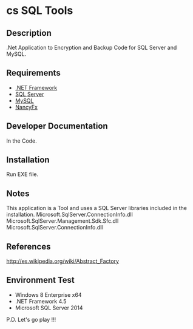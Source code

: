 # cs SQL Tools #

## Description ##
.Net Application to Encryption and Backup Code for SQL Server and MySQL.

## Requirements ##
* [.NET Framework](http://www.microsoft.com/es-mx/download/details.aspx?id=30653)
* [SQL Server](http://www.microsoft.com/es-es/server-cloud/products/sql-server/)
* [MySQL](http://www.mysql.com/)
* [NancyFx](http://nancyfx.org/)

## Developer Documentation ##
In the Code.

## Installation ##
Run EXE file.

## Notes ##
This application is a Tool and uses a SQL Server libraries included in the installation.
Microsoft.SqlServer.ConnectionInfo.dll
Microsoft.SqlServer.Management.Sdk.Sfc.dll
Microsoft.SqlServer.ConnectionInfo.dll

## References ##
http://es.wikipedia.org/wiki/Abstract_Factory

## Environment Test ##
- Windows 8 Enterprise x64
- .NET Framework 4.5
- Microsoft SQL Server 2014

P.D. Let's go play !!!




